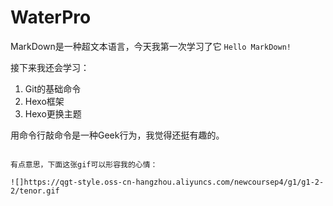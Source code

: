 # WaterPro
MarkDown是一种超文本语言，今天我第一次学习了它
```Hello MarkDown!```

接下来我还会学习：

1. Git的基础命令
2. Hexo框架
3. Hexo更换主题

用命令行敲命令是一种Geek行为，我觉得还挺有趣的。

```Geek是指极客，通常被用语形容对计算机和网络技术有狂热兴趣并投入大量时间钻研的人。所以俗称发烧友或怪杰

有点意思，下面这张gif可以形容我的心情：

![]https://qgt-style.oss-cn-hangzhou.aliyuncs.com/newcoursep4/g1/g1-2-2/tenor.gif
